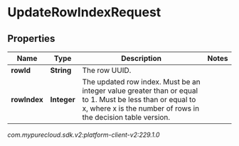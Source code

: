 # UpdateRowIndexRequest


## Properties

| Name | Type | Description | Notes |
| ------------ | ------------- | ------------- | ------------- |
| **rowId** | **String** | The row UUID. |  |
| **rowIndex** | **Integer** | The updated row index. Must be an integer value greater than or equal to 1. Must be less than or equal to x, where x is the number of rows in the decision table version. |  |




_com.mypurecloud.sdk.v2:platform-client-v2:229.1.0_
